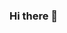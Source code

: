 ### Hi there 👋

<!--
**Ionatan-C/Ionatan-C** is a ✨ _special_ ✨ repository because its `README.md` (this file) appears on your GitHub profile.

Here are some ideas to get you started:

- 🔭 I’m currently working on ... University 
- 🌱 I’m currently learning ... Computing / Computer Software Engineering  / Web Development
- 👯 I’m looking to collaborate on ... Software Engineering / Web Development
- 🤔 I’m looking for help with ... JavaScript / Java / C#
- 💬 Ask me about ... Anything
- 📫 How to reach me: ... Email: ionatancegodari@gmail.com
- 😄 Pronouns: ... He/Him
- ⚡ Fun fact: ... Moldovan and know Russian fluent in English and know Romanian
-->

